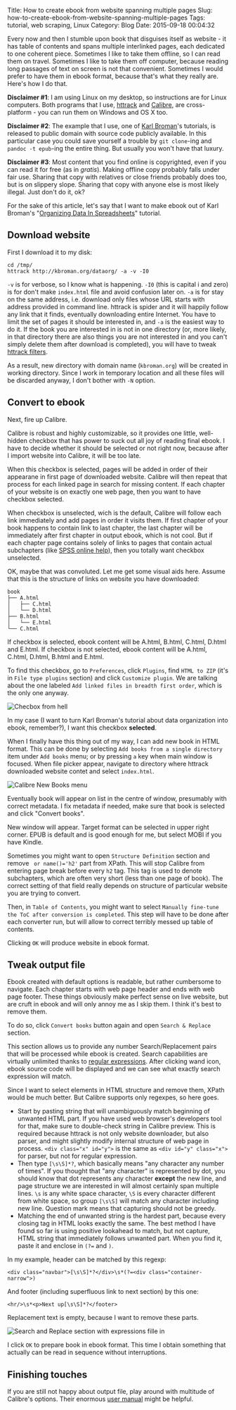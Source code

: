 Title: How to create ebook from website spanning multiple pages
Slug: how-to-create-ebook-from-website-spanning-multiple-pages
Tags: tutorial, web scraping, Linux
Category: Blog
Date: 2015-09-18 00:04:32

Every now and then I stumble upon book that disguises itself as website - it has table of contents and spans multiple interlinked pages, each dedicated to one coherent piece. Sometimes I like to take them offline, so I can read them on travel. Sometimes I like to take them off computer, because reading long passages of text on screen is not that convenient. Sometimes I would prefer to have them in ebook format, because that's what they really are. Here's how I do that.
<!-- more -->

**Disclaimer #1**: I am using Linux on my desktop, so instructions are for Linux computers. Both programs that I use, 
[httrack](https://www.httrack.com/) and [Calibre](http://calibre-ebook.com/), are cross-platform - you can run them on Windows and OS X too.

**Disclaimer #2**: The example that I use, one of [Karl Broman](http://kbroman.org/)'s tutorials, is released to public domain with source code publicly available. In this particular case you could save yourself a trouble by `git clone`-ing and `pandoc -t epub`-ing the entire thing. But usually you won't have that luxury.

**Disclaimer #3**: Most content that you find online is copyrighted, even if you can read it for free (as in *gratis*). Making offline copy probably falls under fair use. Sharing that copy with relatives or close friends probably does too, but is on slippery slope. Sharing that copy with anyone else is most likely illegal. Just don't do it, ok?

For the sake of this article, 
let's say that I want to make ebook out of Karl Broman's "[Organizing Data In Spreadsheets](http://kbroman.org/dataorg/)" tutorial.

## Download website

First I download it to my disk:

    cd /tmp/
    httrack http://kbroman.org/dataorg/ -a -v -I0

`-v` is for verbose, so I know what is happening. 
`-I0` (this is capital i and zero) is for don't make `index.html` file and avoid confusion later on.
`-a` is for stay on the same address, i.e. download only files whose URL starts with address provided in command line. httrack is spider and it will happily follow any link that it finds, eventually downloading entire Internet. You have to limit the set of pages it should be interested in, and `-a` is the easiest way to do it. If the book you are interested in is not in one directory (or, more likely, in that directory there are also things you are not interested in and you can't simply delete them after download is completed), you will have to tweak [httrack filters](https://www.httrack.com/html/filters.html).

As a result, new directory with domain name (`kbroman.org`) will be created in working directory. Since I work in temporary location and all these files will be discarded anyway, I don't bother with `-N` option.

## Convert to ebook

Next, fire up Calibre.

Calibre is robust and highly customizable, so it provides one little, well-hidden checkbox that has power to suck out all joy of reading final ebook. I have to decide whether it should be selected or not right now, because after I import website into Calibre, it will be too late.

When this checkbox is selected, pages will be added in order of their appearane in first page of downloaded website. Calibre will then repeat that process for each linked page in search for missing content. If each chapter of your website is on exactly one web page, then you want to have checkbox selected.

When checkbox is unselected, wich is the default, Calibre will follow each link immediately and add pages in order it visits them. If first chapter of your book happens to contain link to last chapter, the last chapter will be immediately after first chapter in output ebook, which is not cool. But if each chapter page contains solely of links to pages that contain actual subchapters (like [SPSS online help](http://www-01.ibm.com/support/knowledgecenter/SSLVMB_23.0.0/statistics_mainhelp_ddita-gentopic1.dita)), then you totally want checkbox unselected.

OK, maybe that was convoluted. Let me get some visual aids here. Assume that this is the structure of links on website you have downloaded:

    book
	├── A.html
	│   ├── C.html
	│   └── D.html
	├── B.html
	│   └── E.html
	└── C.html

If checkbox is selected, ebook content will be A.html, B.html, C.html, D.html and E.html. If checkbox is not selected, ebook content will be A.html, C.html, D.html, B.html and E.html.

To find this checkbox, go to `Preferences`, click `Plugins`, find `HTML to ZIP` (it's in `File type plugins` section) and click `Customize plugin`. We are talking about the one labeled `Add linked files in breadth first order`, which is the only one anyway.

![Checbox from hell]({attach}ebook-from-html-tutorial/checkbox-from-hell.png)

In my case (I want to turn Karl Broman's tutorial about data organization into ebook, remember?), I want this checkbox **selected**.

When I finally have this thing out of my way, I can add new book in HTML format. This can be done by selecting `Add books from a single directory` item under `Add books` menu; or by pressing `a` key when main window is focused. When file picker appear, navigate to directory where httrack downloaded website contet and select `index.html`.

![Calibre New Books menu]({attach}ebook-from-html-tutorial/add-page.png)

Eventually book will appear on list in the centre of window, presumably with correct metadata. I fix metadata if needed, make sure that book is selected and click "Convert books".

New window will appear. Target format can be selected in upper right corner. EPUB is default and is good enough for me, but select MOBI if you have Kindle.

Sometimes you might want to open `Structure Definition` section and remove ` or name()='h2'` part from XPath. This will stop Calibre from entering page break before every `h2` tag. This tag is used to denote subchapters, which are often very short (less than one page of book). The correct setting of that field really depends on structure of particular website you are trying to convert.

Then, in `Table of Contents`, you might want to select `Manually fine-tune the ToC after conversion is completed`. This step will have to be done after each converter run, but will allow to correct terribly messed up table of contents.

Clicking `OK` will produce website in ebook format.

## Tweak output file

Ebook created with default options is readable, but rather cumbersome to navigate. Each chapter starts with web page header and ends with web page footer. These things obviously make perfect sense on live website, but are cruft in ebook and will only annoy me as I skip them. I think it's best to remove them.

To do so, click `Convert books` button again and open `Search & Replace` section.

This section allows us to provide any number Search/Replacement pairs that will be processed while ebook is created. Search capabilities are virtually unlimited thanks to [regular expressions](http://www.regular-expressions.info/). After clicking wand icon, ebook source code will be displayed and we can see what exactly search expression will match.

Since I want to select elements in HTML structure and remove them, XPath would be much better. But Calibre supports only regexpes, so here goes.

* Start by pasting string that will unambiguously match beginning of unwanted HTML part. If you have used web browser's developers tool for that, make sure to double-check string in Calibre preview. This is required because httrack is not only website downloader, but also parser, and might slightly modify internal structure of web page in process. `<div class="x" id="y">` is the same as `<div id="y" class="x">` for parser, but not for regular expression.
* Then type `[\s\S]*?`, which basically means "any character any number of times". If you thought that "any character" is represented by dot, you should know that dot represents any character **except** the new line, and page structure we are interested in will almost certainly span multiple lines. `\s` is any white space character, `\S` is every character different from white space, so group `[\s\S]` will match any character including new line. Question mark means that capturing should not be greedy.
* Matching the end of unwanted string is the hardest part, because every closing tag in HTML looks exactly the same. The best method I have found so far is using positive lookahead to match, but not capture, HTML string that immediately follows unwanted part. When you find it, paste it and enclose in `(?=` and `)`.

In my example, header can be matched by this regexp:

    <div class="navbar">[\s\S]*?</div>\s*(?=<div class="container-narrow">)

And footer (including superfluous link to next section) by this one:

    <hr/>\s*<p>Next up[\s\S]*?</footer>

Replacement text is empty, because I want to remove these parts.

![Search and Replace section with expressions fille in]({attach}ebook-from-html-tutorial/search-and-replace.png)

I click `OK` to prepare book in ebook format. This time I obtain something that actually can be read in sequence without interruptions.

## Finishing touches

If you are still not happy about output file, play around with multitude of Calibre's options. 
Their enormous [user manual](http://manual.calibre-ebook.com/) might be helpful.

